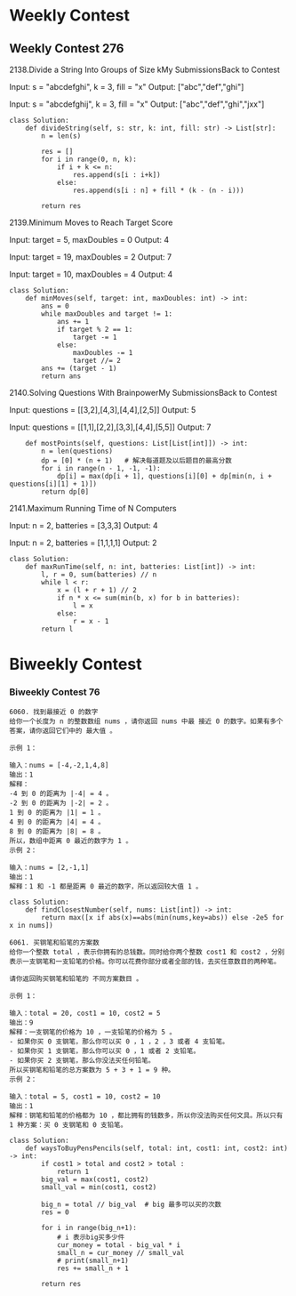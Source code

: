 # Weekly Contest

## Weekly Contest 276

2138.Divide a String Into Groups of Size kMy SubmissionsBack to Contest

Input: s = "abcdefghi", k = 3, fill = "x"
Output: ["abc","def","ghi"]

Input: s = "abcdefghij", k = 3, fill = "x"
Output: ["abc","def","ghi","jxx"]

```
class Solution:
    def divideString(self, s: str, k: int, fill: str) -> List[str]:
        n = len(s)
        
        res = []
        for i in range(0, n, k):
            if i + k <= n:
                res.append(s[i : i+k])
            else:
                res.append(s[i : n] + fill * (k - (n - i)))
        
        return res
```

2139.Minimum Moves to Reach Target Score

Input: target = 5, maxDoubles = 0
Output: 4

Input: target = 19, maxDoubles = 2
Output: 7

Input: target = 10, maxDoubles = 4
Output: 4

```
class Solution:
    def minMoves(self, target: int, maxDoubles: int) -> int:
        ans = 0
        while maxDoubles and target != 1:
            ans += 1
            if target % 2 == 1:
                target -= 1
            else:
                maxDoubles -= 1
                target //= 2
        ans += (target - 1)
        return ans
```

2140.Solving Questions With BrainpowerMy SubmissionsBack to Contest

Input: questions = [[3,2],[4,3],[4,4],[2,5]]
Output: 5

Input: questions = [[1,1],[2,2],[3,3],[4,4],[5,5]]
Output: 7

```
    def mostPoints(self, questions: List[List[int]]) -> int:
        n = len(questions)
        dp = [0] * (n + 1)   # 解决每道题及以后题目的最高分数
        for i in range(n - 1, -1, -1):
            dp[i] = max(dp[i + 1], questions[i][0] + dp[min(n, i + questions[i][1] + 1)])
        return dp[0]
```

2141.Maximum Running Time of N Computers

Input: n = 2, batteries = [3,3,3]
Output: 4

Input: n = 2, batteries = [1,1,1,1]
Output: 2


```
class Solution:
    def maxRunTime(self, n: int, batteries: List[int]) -> int:
        l, r = 0, sum(batteries) // n
        while l < r:
            x = (l + r + 1) // 2
            if n * x <= sum(min(b, x) for b in batteries):
                l = x
            else:
                r = x - 1
        return l
```


# Biweekly Contest

### Biweekly Contest 76

```
6060. 找到最接近 0 的数字
给你一个长度为 n 的整数数组 nums ，请你返回 nums 中最 接近 0 的数字。如果有多个答案，请你返回它们中的 最大值 。

示例 1：

输入：nums = [-4,-2,1,4,8]
输出：1
解释：
-4 到 0 的距离为 |-4| = 4 。
-2 到 0 的距离为 |-2| = 2 。
1 到 0 的距离为 |1| = 1 。
4 到 0 的距离为 |4| = 4 。
8 到 0 的距离为 |8| = 8 。
所以，数组中距离 0 最近的数字为 1 。
示例 2：

输入：nums = [2,-1,1]
输出：1
解释：1 和 -1 都是距离 0 最近的数字，所以返回较大值 1 。

class Solution:
    def findClosestNumber(self, nums: List[int]) -> int:
        return max([x if abs(x)==abs(min(nums,key=abs)) else -2e5 for x in nums])
```

```
6061. 买钢笔和铅笔的方案数
给你一个整数 total ，表示你拥有的总钱数。同时给你两个整数 cost1 和 cost2 ，分别表示一支钢笔和一支铅笔的价格。你可以花费你部分或者全部的钱，去买任意数目的两种笔。

请你返回购买钢笔和铅笔的 不同方案数目 。 

示例 1：

输入：total = 20, cost1 = 10, cost2 = 5
输出：9
解释：一支钢笔的价格为 10 ，一支铅笔的价格为 5 。
- 如果你买 0 支钢笔，那么你可以买 0 ，1 ，2 ，3 或者 4 支铅笔。
- 如果你买 1 支钢笔，那么你可以买 0 ，1 或者 2 支铅笔。
- 如果你买 2 支钢笔，那么你没法买任何铅笔。
所以买钢笔和铅笔的总方案数为 5 + 3 + 1 = 9 种。
示例 2：

输入：total = 5, cost1 = 10, cost2 = 10
输出：1
解释：钢笔和铅笔的价格都为 10 ，都比拥有的钱数多，所以你没法购买任何文具。所以只有 1 种方案：买 0 支钢笔和 0 支铅笔。

class Solution:
    def waysToBuyPensPencils(self, total: int, cost1: int, cost2: int) -> int:
        if cost1 > total and cost2 > total :
            return 1
        big_val = max(cost1, cost2)
        small_val = min(cost1, cost2)
        
        big_n = total // big_val  # big 最多可以买的次数
        res = 0
        
        for i in range(big_n+1):
            # i 表示big买多少件
            cur_money = total - big_val * i
            small_n = cur_money // small_val
            # print(small_n+1)
            res += small_n + 1
        
        return res
```
